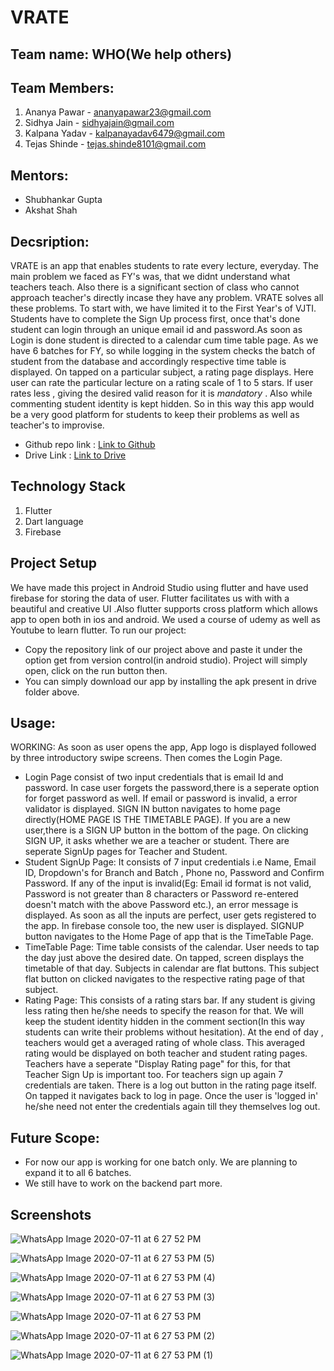 # VRATE

## Team name: WHO(We help others)
## Team Members:
1. Ananya Pawar - ananyapawar23@gmail.com
2. Sidhya Jain - sidhyajain@gmail.com
3. Kalpana Yadav - kalpanayadav6479@gmail.com
4. Tejas Shinde - tejas.shinde8101@gmail.com

## Mentors:
* Shubhankar Gupta
* Akshat Shah

## Decsription:
VRATE is an app that enables students to rate every lecture, everyday. The main problem we faced as FY's was, that we didnt understand what teachers teach. Also there is a significant section of class who cannot approach teacher's directly incase they have any problem. VRATE solves all these problems. To start with, we have limited it to the First Year's of VJTI.
Students have to complete the Sign Up process first, once that's done student can login through an unique email id and password.As soon as Login is done student is directed to a calendar cum time table page. As we have 6 batches for FY, so while logging in the system checks the batch of student from the database and accordingly respective time table is displayed. On tapped on a particular subject, a rating page displays. Here user can rate the particular lecture on a rating scale of 1 to 5 stars. If user rates less , giving the desired valid reason for it is *mandatory* . Also while commenting student identity is kept hidden.
So in this way this app would be a very good platform for students to keep their problems as well as teacher's to improvise.

* Github repo link : [Link to Github](https://github.com/ananya-2311/VRATE-1.git)
* Drive Link : [Link to Drive](https://drive.google.com/drive/folders/1ZMXJbW4PnHE7iPYwgfhM-dR-6UDJH7vO)

## Technology Stack
1. Flutter
2. Dart language
3. Firebase

## Project Setup
We have made this project in Android Studio using flutter and have used firebase for storing the data of user. Flutter facilitates us with with a beautiful and creative UI .Also flutter supports cross platform which allows app to open both in ios and android.  We used a course of udemy as well as Youtube to learn flutter. To run our project:
* Copy the repository link of our project above and paste it under the option get from version control(in android studio). Project will simply open, click on the run button then.
* You can simply download our app by installing the apk present in drive folder above.

## Usage: 

WORKING:
As soon as user opens the app, App logo is displayed followed by three introductory swipe screens. Then comes the Login Page. 
* Login Page consist of two input credentials that is email Id and password. In case user forgets the password,there is a seperate option for forget password as well. If email or password is invalid, a error validator is displayed. SIGN IN button navigates to home page directly(HOME PAGE IS THE TIMETABLE PAGE). If you are  a new user,there is a SIGN UP button in the bottom of the page. On clicking SIGN UP, it asks whether we are a teacher or student. There are seperate SignUp pages for Teacher and Student.
* Student SignUp Page: It consists of 7 input credentials i.e Name, Email ID, Dropdown's for Branch and Batch , Phone no, Password and Confirm Password.
If any of the input is invalid(Eg: Email id format is not valid, Password is not greater than 8 characters or Password re-entered doesn't match with the above Password etc.), an error message is displayed.
As soon as all the inputs are perfect, user gets registered to the app. In firebase console too, the new user is displayed. SIGNUP button navigates to the Home Page of app that is the TimeTable Page.
* TimeTable Page: Time table consists of the calendar. User needs to tap the day just above the desired date. On tapped, screen displays the timetable of that day. Subjects in calendar are flat buttons. This subject flat button on clicked navigates to the respective rating page of that subject.
* Rating Page: This consists of a rating stars bar. If any student is giving less rating then he/she needs to specify the reason for that. We will keep the student identity hidden in the comment section(In this way students can write their problems without hesitation). At the end of day , teachers would get a averaged rating of whole class. This averaged rating would be displayed on both teacher and student rating pages. Teachers have a seperate "Display Rating page" for this, for that Teacher Sign Up is important too. For teachers sign up again 7 credentials are taken.
There is a log out button in the rating page itself. On tapped it navigates back to log in page. Once the user is 'logged in' he/she need not enter the credentials again till they themselves log out.

## Future Scope:
* For now our app is working for one batch only. We are planning to expand it to all 6 batches.
* We still have to work on the backend part more.

## Screenshots
![WhatsApp Image 2020-07-11 at 6 27 52 PM](https://user-images.githubusercontent.com/64465190/87224631-887a7100-c3a4-11ea-88b6-f89a17dd9eda.jpeg)

![WhatsApp Image 2020-07-11 at 6 27 53 PM (5)](https://user-images.githubusercontent.com/64465190/87224672-e14a0980-c3a4-11ea-9066-0eaa2bfd8f76.jpeg)

![WhatsApp Image 2020-07-11 at 6 27 53 PM (4)](https://user-images.githubusercontent.com/64465190/87224674-e60ebd80-c3a4-11ea-96a5-5b5572e18f4a.jpeg)

![WhatsApp Image 2020-07-11 at 6 27 53 PM (3)](https://user-images.githubusercontent.com/64465190/87224684-f3c44300-c3a4-11ea-869e-850da785ec9f.jpeg)

![WhatsApp Image 2020-07-11 at 6 27 53 PM](https://user-images.githubusercontent.com/64465190/87224690-faeb5100-c3a4-11ea-9e17-37ab54f2d66b.jpeg)

![WhatsApp Image 2020-07-11 at 6 27 53 PM (2)](https://user-images.githubusercontent.com/64465190/87224692-ffb00500-c3a4-11ea-945f-bc0c27ec3d4b.jpeg)

![WhatsApp Image 2020-07-11 at 6 27 53 PM (1)](https://user-images.githubusercontent.com/64465190/87224699-0dfe2100-c3a5-11ea-8e99-f84941f7339e.jpeg)





